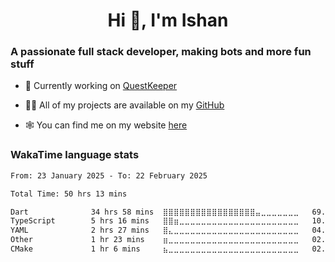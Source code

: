 <h1 align="center">Hi 👋, I'm Ishan</h1>
<h3>A passionate full stack developer, making bots and more fun stuff</h3>

- 🌱 Currently working on [QuestKeeper](https://questkeeper.app)

- 👨‍💻 All of my projects are available on my <a href="https://github.com/misraishan">GitHub</a>

- 🕸️ You can find me on my website <a href="https://ishanmisra.dev/">here</a>

<h3>WakaTime language stats</h3>
<!--START_SECTION:waka-->

```txt
From: 23 January 2025 - To: 22 February 2025

Total Time: 50 hrs 13 mins

Dart              34 hrs 58 mins  ⣿⣿⣿⣿⣿⣿⣿⣿⣿⣿⣿⣿⣿⣿⣿⣿⣿⣤⣀⣀⣀⣀⣀⣀⣀   69.63 %
TypeScript        5 hrs 16 mins   ⣿⣿⣶⣀⣀⣀⣀⣀⣀⣀⣀⣀⣀⣀⣀⣀⣀⣀⣀⣀⣀⣀⣀⣀⣀   10.51 %
YAML              2 hrs 27 mins   ⣿⣄⣀⣀⣀⣀⣀⣀⣀⣀⣀⣀⣀⣀⣀⣀⣀⣀⣀⣀⣀⣀⣀⣀⣀   04.90 %
Other             1 hr 23 mins    ⣶⣀⣀⣀⣀⣀⣀⣀⣀⣀⣀⣀⣀⣀⣀⣀⣀⣀⣀⣀⣀⣀⣀⣀⣀   02.76 %
CMake             1 hr 6 mins     ⣦⣀⣀⣀⣀⣀⣀⣀⣀⣀⣀⣀⣀⣀⣀⣀⣀⣀⣀⣀⣀⣀⣀⣀⣀   02.19 %
```

<!--END_SECTION:waka-->
